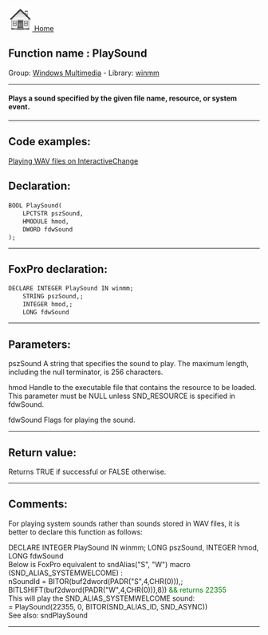 [<img src="../../images/home.png"> Home ](https://github.com/VFPX/Win32API)  

## Function name : PlaySound
Group: [Windows Multimedia](../../functions_group.md#Windows_Multimedia)  -  Library: [winmm](../../libraries.md#winmm)  
***  


#### Plays a sound specified by the given file name, resource, or system event.
***  


## Code examples:
[Playing WAV files on InteractiveChange](../../samples/sample_594.md)  

## Declaration:
```foxpro  
BOOL PlaySound(
	LPCTSTR pszSound,
	HMODULE hmod,
	DWORD fdwSound
);  
```  
***  


## FoxPro declaration:
```foxpro  
DECLARE INTEGER PlaySound IN winmm;
	STRING pszSound,;
	INTEGER hmod,;
	LONG fdwSound  
```  
***  


## Parameters:
pszSound
A string that specifies the sound to play. The maximum length, including the null terminator, is 256 characters. 

hmod
Handle to the executable file that contains the resource to be loaded. This parameter must be NULL unless SND_RESOURCE is specified in fdwSound.

fdwSound
Flags for playing the sound.
  
***  


## Return value:
Returns TRUE if successful or FALSE otherwise.  
***  


## Comments:
For playing system sounds rather than sounds stored in WAV files, it is better to declare this function as follows:  
<div class="precode">DECLARE INTEGER PlaySound IN winmm;  
	LONG pszSound, INTEGER hmod, LONG fdwSound  
</div>  
Below is FoxPro equivalent to sndAlias("S", "W") macro (SND_ALIAS_SYSTEMWELCOME) :  
<div class="precode">nSoundId = BITOR(buf2dword(PADR("S",4,CHR(0))),;  
	BITLSHIFT(buf2dword(PADR("W",4,CHR(0))),8)) <span style="color: green;">&& returns 22355</span>  
</div>  
This will play the SND_ALIAS_SYSTEMWELCOME sound:  
<div class="precode">= PlaySound(22355, 0, BITOR(SND_ALIAS_ID, SND_ASYNC))  
</div>  
See also: sndPlaySound   
  
***  

